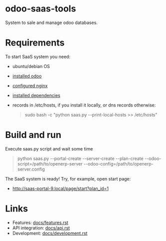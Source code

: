 odoo-saas-tools
===============

System to sale and manage odoo databases.

Requirements
============

To start SaaS system you need:

* ubuntu/debian OS
* [installed odoo](https://odoo-development.readthedocs.org/en/latest/install.html)
* [configured nginx](docs/port_80.rst) 
* [installed dependencies](docs/dependencies.rst)
* records in /etc/hosts, if you install it locally, or dns records otherwise:

    > sudo bash -c "python saas.py --print-local-hosts >> /etc/hosts"

Build and run
=============

Execute saas.py script and wait some time

> python saas.py --portal-create --server-create --plan-create --odoo-script=/path/to/openerp-server --odoo-config=/path/to/openerp-server.config

The SaaS system is ready! Try, for example, open start page:

* http://saas-portal-9.local/page/start?plan_id=1

Links
=====

* Features: [docs/features.rst](docs/features.rst)
* API integration: [docs/api.rst](docs/api.rst)
* Development: [docs/development.rst](docs/development.rst)
